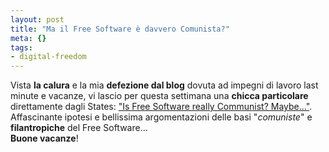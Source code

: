 ```yaml
--- 
layout: post
title: "Ma il Free Software è davvero Comunista?"
meta: {}
tags: 
- digital-freedom
---
```

Vista **la calura** e la mia **defezione dal blog** dovuta ad impegni di lavoro last minute e vacanze, vi lascio per questa settimana una **chicca particolare** direttamente dagli States: ["Is Free Software really Communist? Maybe..."](http://www.freesoftwaremagazine.com/node/1707).  
Affascinante ipotesi e bellissima argomentazioni delle basi "*comuniste*" e **filantropiche** del Free Software...  
**Buone vacanze**! 
